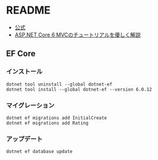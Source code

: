 # README

- [公式](https://learn.microsoft.com/ja-jp/aspnet/core/tutorials/first-mvc-app/start-mvc?view=aspnetcore-6.0&tabs=visual-studio)
- [ASP.NET Core 6 MVCのチュートリアルを優しく解説](https://masa7blog.com/asp-net-core-6-mvc-tutorial/)

## EF Core

### インストール

```shell
dotnet tool uninstall --global dotnet-ef
dotnet tool install --global dotnet-ef --version 6.0.12
```

### マイグレーション

```shell
dotnet ef migrations add InitialCreate
dotnet ef migrations add Rating
```

### アップデート

```shell
dotnet ef database update
```